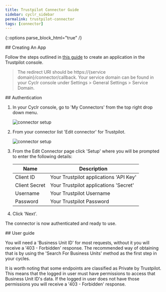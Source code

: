 ```yaml
---
title: Trustpilot Connector Guide
sidebar: cyclr_sidebar
permalink: trustpilot-connector
tags: [connector]
---
```

{::options parse_block_html="true" /}
<section class="card py-5 my-5">
## Creating An App

Follow the steps outlined in [this guide](https://support.trustpilot.com/hc/en-us/articles/207309867-Getting-started-with-Trustpilot-s-APIs#create-manage-applications-3) to create an application in the Trustpilot console.

> The redirect URI should be https://{service domain}/connector/callback. Your service domain can be found in your Cyclr console under Settings > General Settings > Service Domain.


</section>
<section class="card py-5 my-5">
## Authentication

1. In your Cyclr console, go to 'My Connectors' from the top right drop down menu.

   ![connector setup](./trustpilot_1.png)

2. From your connector list 'Edit connector' for Trustpilot.

   ![connector setup](./trustpilot_2.png)

3. From the Edit Connector page click 'Setup' where you will be prompted to enter the following details:

   | Name          | Description                            |
   | ------------- | -------------------------------------- |
   | Client ID     | Your Trustpilot applications 'API Key' |
   | Client Secret | Your Trustpilot applications 'Secret'  |
   | Username      | Your Trustpilot Username               |
   | Password      | Your Trustpilot Password               |

4. Click 'Next'.

The connector is now authenticated and ready to use.


</section>
<section class="card py-5 my-5">
## User guide

You will need a 'Business Unit ID' for most requests, without it you will receive a '403 - Forbidden' response. The recommended way of obtaining that is by using the 'Search For Business Units' method as the first step in your cycles.

It is worth noting that some endpoints are classified as Private by Trustpilot. This means that the logged in user must have permissions to access that Business Unit ID's data. If the logged in user does not have those permissions you will receive a '403 - Forbidden' response.

</section>
